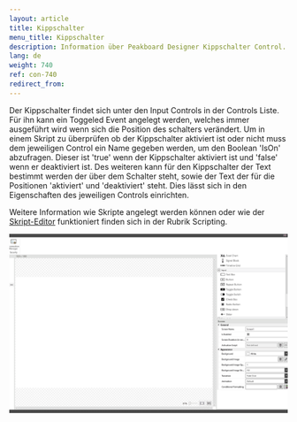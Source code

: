 ```yaml
---
layout: article
title: Kippschalter
menu_title: Kippschalter
description: Information über Peakboard Designer Kippschalter Control.
lang: de
weight: 740
ref: con-740
redirect_from:
---
```


Der Kippschalter findet sich unter den Input Controls in der Controls Liste. 
Für ihn kann ein Toggeled Event angelegt werden, welches immer ausgeführt wird wenn sich die Position des schalters verändert. 
Um in einem Skript zu überprüfen ob der Kippschalter aktiviert ist oder nicht muss dem jeweiligen Control ein Name gegeben werden, um den Boolean 'IsOn' abzufragen. 
Dieser ist 'true' wenn der Kippschalter aktiviert ist und 'false' wenn er deaktiviert ist. 
Des weiteren kann für den Kippschalter der Text bestimmt werden der über dem Schalter steht, sowie der Text der für die Positionen 'aktiviert' und 'deaktiviert' steht. 
Dies lässt sich in den Eigenschaften des jeweiligen Controls einrichten.

Weitere Information wie Skripte angelegt werden können oder wie der [Skript-Editor](/scripting/de-script-editor.html) funktioniert finden sich in der Rubrik Scripting.

![image_1](/assets/images/Controls/Toggle-Switch/toggleswitch01.gif)